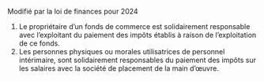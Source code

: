 Modifié par la loi de finances pour 2024
1) Le propriétaire d’un fonds de commerce est solidairement responsable avec l’exploitant du paiement des impôts établis à raison de l’exploitation de ce fonds.
2) Les personnes physiques ou morales utilisatrices de personnel intérimaire, sont solidairement responsables du paiement des impôts sur les salaires avec la société de placement de la main d’œuvre.